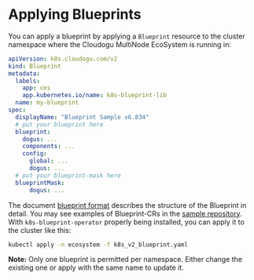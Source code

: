 # Applying Blueprints

You can apply a blueprint by applying a `Blueprint` resource to the cluster namespace where the Cloudogu MultiNode EcoSystem is running in:

```yaml
apiVersion: k8s.cloudogu.com/v2
kind: Blueprint
metadata:
  labels:
    app: ces
    app.kubernetes.io/name: k8s-blueprint-lib
  name: my-blueprint
spec:
  displayName: "Blueprint Sample v6.834"
  # put your blueprint here
  blueprint: 
    dogus: ...
    components: ...
    config:
      global: ...
      dogus: ...
  # put your blueprint-mask here
  blueprintMask:
      dogus: ...
```
The document [blueprint format](https://github.com/cloudogu/k8s-blueprint-lib/blob/develop/docs/operations/blueprintV2_format_en.md) describes the structure of the Blueprint in detail.
You may see examples of Blueprint-CRs in the [sample repository](https://github.com/cloudogu/k8s-ecosystem-samples/tree/main/blueprints). With `k8s-blueprint-operator` properly being installed, you can apply it to the cluster like this:

```bash
kubectl apply -n ecosystem -f k8s_v2_blueprint.yaml
```

**Note:** Only one blueprint is permitted per namespace. Either change the existing one or apply with the same name to update it.

